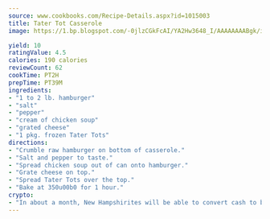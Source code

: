 ```yaml
---
source: www.cookbooks.com/Recipe-Details.aspx?id=1015003
title: Tater Tot Casserole
image: https://1.bp.blogspot.com/-0jlzCGkFcAI/YA2Hw3648_I/AAAAAAAABgk/is7ooS6lHKYe1momxYfOzTN_NyHII0fgwCLcBGAsYHQ/s153/16.png

yield: 10
ratingValue: 4.5
calories: 190 calories
reviewCount: 62
cookTime: PT2H
prepTime: PT39M
ingredients:
- "1 to 2 lb. hamburger"
- "salt"
- "pepper"
- "cream of chicken soup"
- "grated cheese"
- "1 pkg. frozen Tater Tots"
directions:
- "Crumble raw hamburger on bottom of casserole."
- "Salt and pepper to taste."
- "Spread chicken soup out of can onto hamburger."
- "Grate cheese on top."
- "Spread Tater Tots over the top."
- "Bake at 350u00b0 for 1 hour."
crypto:
- "In about a month, New Hampshirites will be able to convert cash to bitcoins via new bitcoin ATMs popping up in the state."
---
```

